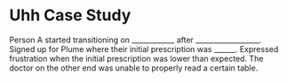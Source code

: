 # Uhh Case Study

Person A started transitioning on ____________ after __________________. Signed up for Plume where their initial prescription was ______. 
Expressed frustration when the initial prescription was lower than expected. The doctor on the other end was unable to properly read a certain table.
